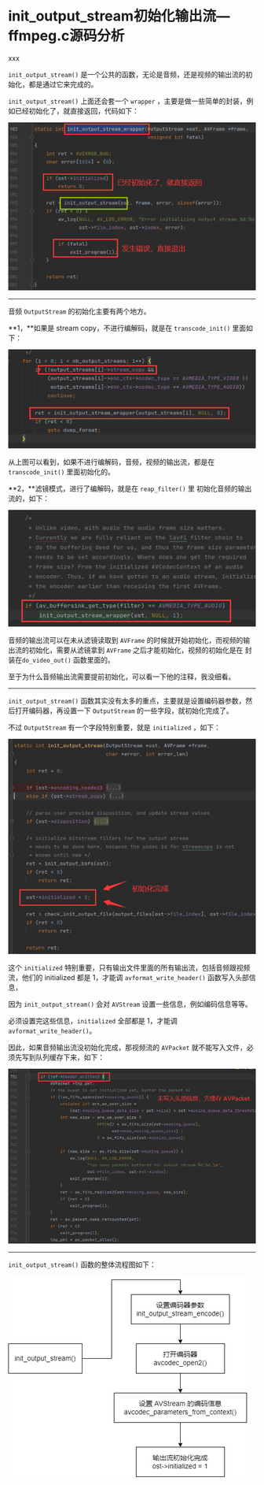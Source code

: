 # init_output_stream初始化输出流—ffmpeg.c源码分析

<div id="meta-description---">xxx</div>

`init_output_stream()` 是一个公共的函数，无论是音频，还是视频的输出流的初始化，都是通过它来完成的。

`init_output_stream()` 上面还会套一个 `wrapper` ，主要是做一些简单的封装，例如已经初始化了，就直接返回，代码如下：

![1-1](init_output_stream\1-1.png)

---

音频 `OutputStream` 的初始化主要有两个地方。

**1，**如果是 stream copy，不进行编解码，就是在 `transcode_init()` 里面如下：

![1-2](init_output_stream\1-2.png)

从上图可以看到，如果不进行编解码，音频，视频的输出流，都是在 `transcode_init()` 里面初始化的。

**2，**滤镜模式，进行了编解码，就是在 `reap_filter()` 里 初始化音频的输出流的，如下：

![1-3](init_output_stream\1-3.png)

音频的输出流可以在未从滤镜读取到 `AVFrame` 的时候就开始初始化，而视频的输出流的初始化，需要从滤镜拿到 `AVFrame` 之后才能初始化，视频的初始化是在 封装在`do_video_out()` 函数里面的。

至于为什么音频输出流需要提前初始化，可以看一下他的注释，我没细看。

---

`init_output_stream()` 函数其实没有太多的重点，主要就是设置编码器参数，然后打开编码器，再设置一下 `OutputStream` 的一些字段，就初始化完成了。

不过 `OutputStream` 有一个字段特别重要，就是 `initialized` ，如下：

![1-4](init_output_stream\1-4.png)

这个 `initialized` 特别重要，只有输出文件里面的所有输出流，包括音频跟视频流，他们的 initialized 都是 1，才能调 `avformat_write_header()` 函数写入头部信息，

因为 `init_output_stream()` 会对 `AVStream` 设置一些信息，例如编码信息等等。

必须设置完这些信息，`initialized` 全部都是 1，才能调 `avformat_write_header()`。

因此，如果音频输出流没初始化完成，那视频流的 `AVPacket` 就不能写入文件，必须先写到队列缓存下来，如下：

![1-5](init_output_stream\1-5.png)

---

`init_output_stream()` 函数的整体流程图如下：

![1-6](init_output_stream\1-6.jpg)

